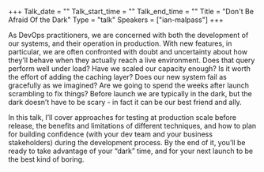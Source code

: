 +++
Talk_date = ""
Talk_start_time = ""
Talk_end_time = ""
Title = "Don't Be Afraid Of the Dark"
Type = "talk"
Speakers = ["ian-malpass"]
+++

As DevOps practitioners, we are concerned with both the development of our systems, and their operation in production. With new features, in particular, we are often confronted with doubt and uncertainty about how they’ll behave when they actually reach a live environment. Does that query perform well under load? Have we scaled our capacity enough? Is it worth the effort of adding the caching layer? Does our new system fail as gracefully as we imagined? Are we going to spend the weeks after launch scrambling to fix things? Before launch we are typically in the dark, but the dark doesn’t have to be scary - in fact it can be our best friend and ally.

In this talk, I’ll cover approaches for testing at production scale before release, the benefits and limitations of different techniques, and how to plan for building confidence (with your dev team and your business stakeholders) during the development process. By the end of it, you’ll be ready to take advantage of your “dark” time, and for your next launch to be the best kind of boring.
